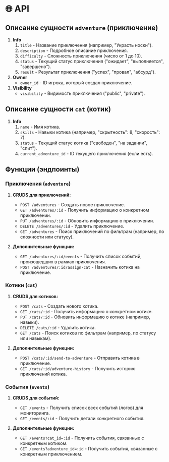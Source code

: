 # 🌐 API

## Описание сущности `adventure` (приключение)
1. **Info**
    1. `title` - Название приключения (например, "Украсть носки").
    2. `description` - Подробное описание приключения.
    3. `difficulty` - Сложность приключения (число от 1 до 10).
    4. `status` - Текущий статус приключения ("ожидает", "выполняется", "завершено").
    5. `result` - Результат приключения ("успех", "провал", "абсурд").
2. **Owner**
    - `owner_id` - ID игрока, который создал приключение.
3. **Visibility**
    - `visibility` - Видимость приключения ("public", "private").

## Описание сущности `cat` (котик)
1. **Info**
    1. `name` - Имя котика.
    2. `skills` - Навыки котика (например, "скрытность": 8, "скорость": 7).
    3. `status` - Текущий статус котика ("свободен", "на задании", "спит").
    4. `current_adventure_id` - ID текущего приключения (если есть).

## Функции (эндпоинты)

### Приключения (`adventure`)
1. **CRUDS для приключений:**
    - `POST /adventures` - Создать новое приключение.
    - `GET /adventures/:id` - Получить информацию о конкретном приключении.
    - `PUT /adventures/:id` - Обновить информацию о приключении.
    - `DELETE /adventures/:id` - Удалить приключение.
    - `GET /adventures` - Поиск приключений по фильтрам (например, по сложности или статусу).

2. **Дополнительные функции:**
    - `GET /adventures/:id/events` - Получить список событий, произошедших в рамках приключения.
    - `POST /adventures/:id/assign-cat` - Назначить котика на приключение.

### Котики (`cat`)
1. **CRUDS для котиков:**
    - `POST /cats` - Создать нового котика.
    - `GET /cats/:id` - Получить информацию о конкретном котике.
    - `PUT /cats/:id` - Обновить информацию о котике (например, навыки).
    - `DELETE /cats/:id` - Удалить котика.
    - `GET /cats` - Поиск котиков по фильтрам (например, по статусу или навыкам).

2. **Дополнительные функции:**
    - `POST /cats/:id/send-to-adventure` - Отправить котика в приключение.
    - `GET /cats/:id/adventure-history` - Получить историю приключений котика.

### События (`events`)
1. **CRUDS для событий:**
    - `GET /events` - Получить список всех событий (логов) для мониторинга.
    - `GET /events/:id` - Получить детали конкретного события.

2. **Дополнительные функции:**
    - `GET /events?cat_id=:id` - Получить события, связанные с конкретным котиком.
    - `GET /events?adventure_id=:id` - Получить события, связанные с конкретным приключением.